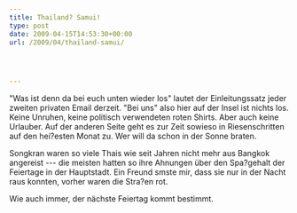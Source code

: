 ```yaml
---
title: Thailand? Samui!
type: post
date: 2009-04-15T14:53:30+00:00
url: /2009/04/thailand-samui/




---
```

"Was ist denn da bei euch unten wieder los" lautet der Einleitungssatz jeder zweiten privaten Email derzeit. "Bei uns" also hier auf der Insel ist nichts los. Keine Unruhen, keine politisch verwendeten roten Shirts. Aber auch keine Urlauber. Auf der anderen Seite geht es zur Zeit sowieso in Riesenschritten auf den hei?esten Monat zu. Wer will da schon in der Sonne braten.

Songkran waren so viele Thais wie seit Jahren nicht mehr aus Bangkok angereist --- die meisten hatten so ihre Ahnungen über den Spa?gehalt der Feiertage in der Hauptstadt. Ein Freund smste mir, dass sie nur in der Nacht raus konnten, vorher waren die Stra?en rot.

Wie auch immer, der nächste Feiertag kommt bestimmt.
